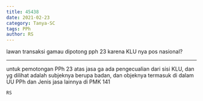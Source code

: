 ```yaml
---
title: 45438
date: 2021-02-23
category: Tanya-SC
tags: PPh
author: RS
---
```


lawan transaksi gamau dipotong pph 23 karena KLU nya pos nasional?

---

untuk pemotongan PPh 23 atas jasa ga ada pengecualian dari sisi KLU, dan yg dilihat adalah subjeknya berupa badan, dan objeknya termasuk di dalam UU PPh dan Jenis jasa lainnya di PMK 141

`RS`
